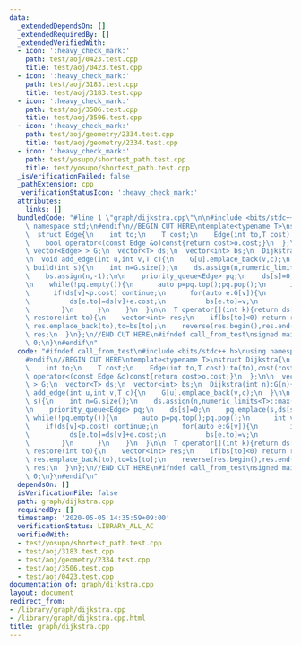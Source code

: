 ```yaml
---
data:
  _extendedDependsOn: []
  _extendedRequiredBy: []
  _extendedVerifiedWith:
  - icon: ':heavy_check_mark:'
    path: test/aoj/0423.test.cpp
    title: test/aoj/0423.test.cpp
  - icon: ':heavy_check_mark:'
    path: test/aoj/3183.test.cpp
    title: test/aoj/3183.test.cpp
  - icon: ':heavy_check_mark:'
    path: test/aoj/3506.test.cpp
    title: test/aoj/3506.test.cpp
  - icon: ':heavy_check_mark:'
    path: test/aoj/geometry/2334.test.cpp
    title: test/aoj/geometry/2334.test.cpp
  - icon: ':heavy_check_mark:'
    path: test/yosupo/shortest_path.test.cpp
    title: test/yosupo/shortest_path.test.cpp
  _isVerificationFailed: false
  _pathExtension: cpp
  _verificationStatusIcon: ':heavy_check_mark:'
  attributes:
    links: []
  bundledCode: "#line 1 \"graph/dijkstra.cpp\"\n\n#include <bits/stdc++.h>\nusing\
    \ namespace std;\n#endif\n//BEGIN CUT HERE\ntemplate<typename T>\nstruct Dijkstra{\n\
    \  struct Edge{\n    int to;\n    T cost;\n    Edge(int to,T cost):to(to),cost(cost){}\n\
    \    bool operator<(const Edge &o)const{return cost>o.cost;}\n  };\n\n  vector<\
    \ vector<Edge> > G;\n  vector<T> ds;\n  vector<int> bs;\n  Dijkstra(int n):G(n){}\n\
    \n  void add_edge(int u,int v,T c){\n    G[u].emplace_back(v,c);\n  }\n\n  void\
    \ build(int s){\n    int n=G.size();\n    ds.assign(n,numeric_limits<T>::max());\n\
    \    bs.assign(n,-1);\n\n    priority_queue<Edge> pq;\n    ds[s]=0;\n    pq.emplace(s,ds[s]);\n\
    \n    while(!pq.empty()){\n      auto p=pq.top();pq.pop();\n      int v=p.to;\n\
    \      if(ds[v]<p.cost) continue;\n      for(auto e:G[v]){\n        if(ds[e.to]>ds[v]+e.cost){\n\
    \          ds[e.to]=ds[v]+e.cost;\n          bs[e.to]=v;\n          pq.emplace(e.to,ds[e.to]);\n\
    \        }\n      }\n    }\n  }\n\n  T operator[](int k){return ds[k];}\n\n  vector<int>\
    \ restore(int to){\n    vector<int> res;\n    if(bs[to]<0) return res;\n    while(~to)\
    \ res.emplace_back(to),to=bs[to];\n    reverse(res.begin(),res.end());\n    return\
    \ res;\n  }\n};\n//END CUT HERE\n#ifndef call_from_test\nsigned main(){\n  return\
    \ 0;\n}\n#endif\n"
  code: "#ifndef call_from_test\n#include <bits/stdc++.h>\nusing namespace std;\n\
    #endif\n//BEGIN CUT HERE\ntemplate<typename T>\nstruct Dijkstra{\n  struct Edge{\n\
    \    int to;\n    T cost;\n    Edge(int to,T cost):to(to),cost(cost){}\n    bool\
    \ operator<(const Edge &o)const{return cost>o.cost;}\n  };\n\n  vector< vector<Edge>\
    \ > G;\n  vector<T> ds;\n  vector<int> bs;\n  Dijkstra(int n):G(n){}\n\n  void\
    \ add_edge(int u,int v,T c){\n    G[u].emplace_back(v,c);\n  }\n\n  void build(int\
    \ s){\n    int n=G.size();\n    ds.assign(n,numeric_limits<T>::max());\n    bs.assign(n,-1);\n\
    \n    priority_queue<Edge> pq;\n    ds[s]=0;\n    pq.emplace(s,ds[s]);\n\n   \
    \ while(!pq.empty()){\n      auto p=pq.top();pq.pop();\n      int v=p.to;\n  \
    \    if(ds[v]<p.cost) continue;\n      for(auto e:G[v]){\n        if(ds[e.to]>ds[v]+e.cost){\n\
    \          ds[e.to]=ds[v]+e.cost;\n          bs[e.to]=v;\n          pq.emplace(e.to,ds[e.to]);\n\
    \        }\n      }\n    }\n  }\n\n  T operator[](int k){return ds[k];}\n\n  vector<int>\
    \ restore(int to){\n    vector<int> res;\n    if(bs[to]<0) return res;\n    while(~to)\
    \ res.emplace_back(to),to=bs[to];\n    reverse(res.begin(),res.end());\n    return\
    \ res;\n  }\n};\n//END CUT HERE\n#ifndef call_from_test\nsigned main(){\n  return\
    \ 0;\n}\n#endif\n"
  dependsOn: []
  isVerificationFile: false
  path: graph/dijkstra.cpp
  requiredBy: []
  timestamp: '2020-05-05 14:35:59+09:00'
  verificationStatus: LIBRARY_ALL_AC
  verifiedWith:
  - test/yosupo/shortest_path.test.cpp
  - test/aoj/3183.test.cpp
  - test/aoj/geometry/2334.test.cpp
  - test/aoj/3506.test.cpp
  - test/aoj/0423.test.cpp
documentation_of: graph/dijkstra.cpp
layout: document
redirect_from:
- /library/graph/dijkstra.cpp
- /library/graph/dijkstra.cpp.html
title: graph/dijkstra.cpp
---
```

